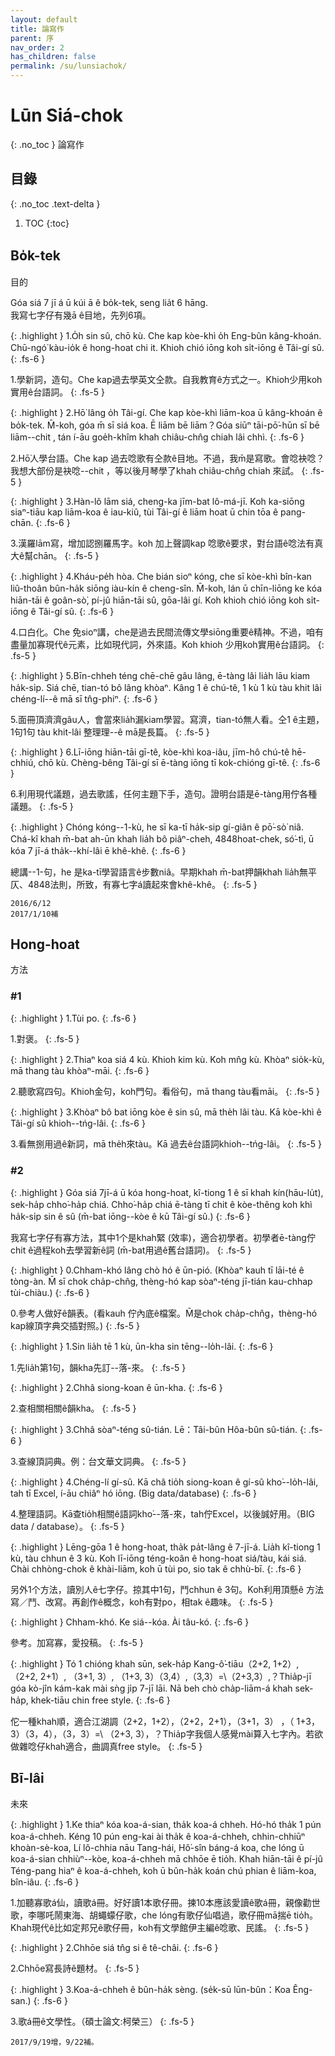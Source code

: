 ```yaml
---
layout: default
title: 論寫作
parent: 序
nav_order: 2
has_children: false
permalink: /su/lunsiachok/
---
```


# Lūn Siá-chok
{: .no_toc }
論寫作

## 目錄
{: .no_toc .text-delta }

1. TOC
{:toc}

## Bo̍k-tek 
目的

Góa siá 7 jī á ū kúi ā ê bo̍k-tek, seng lia̍t 6 hāng.  
我寫七字仔有幾ā ê目地，先列6項。

{: .highlight }
1.O̍h sin sû, chō kù. Che kap kòe-khì o̍h Eng-bûn kâng-khoán. Chū-ngó͘ kàu-io̍k ê hong-hoat chi it. Khioh chió iōng koh si̍t-iōng ê Tâi-gí sû.
{: .fs-6 }

1.學新詞，造句。Che kap過去學英文仝款。自我教育ê方式之一。Khioh少用koh實用ê台語詞。
{: .fs-5 }

{: .highlight }
2.Hō͘ lâng o̍h Tâi-gí. Che kap kòe-khì liām-koa ū kâng-khoán ê bo̍k-tek. M̄-koh, góa m̄ sī siá koa. Ē liām bē liām？Góa siūⁿ tāi-pō͘-hūn sī bē liām--chit , tán í-āu goe̍h-khîm khah chiâu-chn̂g chiah lâi chhì.
{: .fs-6 }

2.Hō͘人學台語。Che kap 過去唸歌有仝款ê目地。不過，我m̄是寫歌。會唸袂唸？我想大部份是袂唸--chit ，等以後月琴學了khah chiâu-chn̂g chiah 來試。
{: .fs-5 }

{: .highlight }
3.Hàn-lô lām siá, cheng-ka jīm-bat lô-má-jī. Koh ka-siōng siaⁿ-tiāu kap liām-koa ê iau-kiû, tùi Tâi-gí ê liām hoat ū chin tōa ê pang-chān.
{: .fs-6 }

3.漢羅lām寫，增加認捌羅馬字。koh 加上聲調kap 唸歌ê要求，對台語ê唸法有真大ê幫chān。
{: .fs-5 }

{: .highlight }
4.Kháu-pe̍h hòa. Che bián sioⁿ kóng, che sī kòe-khì bîn-kan liû-thoân bûn-ha̍k siōng iàu-kín ê cheng-sîn. M̄-koh, lán ū chīn-liōng ke kóa hiān-tāi ê goân-sò͘, pí-jû hiān-tāi sû, gōa-lâi gí. Koh khioh chió iōng koh si̍t-iōng ê Tâi-gí sû.
{: .fs-6 }

4.口白化。Che 免sioⁿ講，che是過去民間流傳文學siōng重要ê精神。不過，咱有盡量加寡現代ê元素，比如現代詞，外來語。Koh khioh 少用koh實用ê台語詞。
{: .fs-5 }

{: .highlight }
5.Bīn-chheh téng chē-chē gâu lâng, ē-tàng lâi lia̍h lāu kiam ha̍k-si̍p. Siá chē, tian-tó bô lâng khòaⁿ. Kâng 1 ê chú-tê, 1 kù 1 kù tàu khit lâi chéng-lí--ê mā sī tn̂g-phiⁿ.
{: .fs-6 }

5.面冊頂濟濟gâu人，會當來lia̍h漏kiam學習。寫濟，tian-tó無人看。仝1 ê主題，1句1句 tàu khit-lâi 整理理--ê mā是長篇。
{: .fs-5 }

{: .highlight }
6.Lī-iōng hiān-tāi gī-tê, kòe-khì koa-iâu, jīm-hô chú-tê hē-chhiú, chō kù. Chèng-bêng Tâi-gí sī ē-tàng iōng tī kok-chióng gī-tê.
{: .fs-6 }

6.利用現代議題，過去歌謠，任何主題下手，造句。證明台語是ē-tàng用佇各種議題。
{: .fs-5 }


{: .highlight }
Chóng kóng--1-kù, he sī ka-tī ha̍k-sip gí-giân ê pō͘-sò͘ niâ. Chá-kî khah m̄-bat ah-ūn khah lia̍h bô piâⁿ-cheh, 4848hoat-chek, só͘-tì, ū kóa 7 jī-á tha̍k--khí-lâi ē khê-khê.
{: .fs-6 }

總講--1-句，he 是ka-tī學習語言ê步數niâ。早期khah m̄-bat押韻khah lia̍h無平仄、4848法則，所致，有寡七字á讀起來會khê-khê。
{: .fs-5 }

```
2016/6/12
2017/1/10補
```


## Hong-hoat 
方法

### #1

{: .highlight }
1.Tùi po.
{: .fs-6 }

1.對褒。
{: .fs-5 }

{: .highlight }
2.Thiaⁿ koa siá 4 kù. Khioh kim kù. Koh mn̂g kù. Khòaⁿ sio̍k-kù, mā thang tàu khòaⁿ-māi.
{: .fs-6 }

2.聽歌寫四句。Khioh金句，koh門句。看俗句，mā thang tàu看māi。
{: .fs-5 }

{: .highlight }
3.Khòaⁿ bô bat iōng kòe ê sin sû, mā the̍h lâi tàu. Kā kòe-khì ê Tâi-gí sû khioh--tńg-lâi.
{: .fs-6 }

3.看無捌用過ê新詞，mā the̍h來tàu。Kā 過去ê台語詞khioh--tńg-lâi。
{: .fs-5 }

### #2

{: .highlight }
Góa siá 7jī-á ū kóa hong-hoat, kî-tiong 1 ê sī khah kín\(hāu-lu̍t\), sek-ha̍p chho͘-ha̍p chiá. Chho͘-ha̍p chiá ē-tàng tī chit ê kòe-thêng koh khì ha̍k-si̍p sin ê sû \(m̄-bat iōng--kòe ê kū Tâi-gí sû.\)
{: .fs-6 }

我寫七字仔有寡方法，其中1个是khah緊 \(效率\)，適合初學者。初學者ē-tàng佇chit ê過程koh去學習新ê詞 \(m̄-bat用過ê舊台語詞\)。
{: .fs-5 }

{: .highlight }
0.Chham-khó lâng chò hó ê ūn-pió. \(Khòaⁿ kauh tī lāi-té ê tòng-àn. M̄ sī chok cha̍p-chn̂g, thèng-hó kap sòaⁿ-téng jī-tián kau-chhap tùi-chiàu.\)
{: .fs-6 }

0.參考人做好ê韻表。\(看kauh 佇內底ê檔案。M̄是chok cha̍p-chn̂g，thèng-hó kap線頂字典交插對照。\)
{: .fs-5 }

{: .highlight }
1.Sin lia̍h tē 1 kù, ūn-kha sin tēng--lo̍h-lâi.
{: .fs-6 }

1.先lia̍h第1句，韻kha先訂--落-來。
{: .fs-5 }

{: .highlight }
2.Chhâ siong-koan ê ūn-kha.
{: .fs-6 }

2.查相關相關ê韻kha。
{: .fs-5 }

{: .highlight }
3.Chhâ sòaⁿ-téng sû-tián. Lē：Tâi-bûn Hôa-bûn sû-tián.
{: .fs-6 }

3.查線頂詞典。例：台文華文詞典。
{: .fs-5 }

{: .highlight }
4.Chéng-lí gí-sû. Kā châ tio̍h siong-koan ê gí-sû kho͘--lo̍h-lâi, tah tī Excel, í-āu chiâⁿ hó iōng. \(Big data/database\)
{: .fs-6 }

4.整理語詞。Kā查tio̍h相關ê語詞kho͘--落-來，tah佇Excel，以後誠好用。（BIG data / database）。
{: .fs-5 }

{: .highlight }
Lēng-gōa 1 ê hong-hoat, tha̍k pa̍t-lâng ê 7-jī-á. Lia̍h kî-tiong 1 kù, tàu chhun ê 3 kù. Koh lī-iōng téng-koân ê hong-hoat siá/tàu, kái siá. Chài chhòng-chok ê khài-liām, koh ū tùi po, sio tak ê chhù-bī.
{: .fs-6 }

另外1个方法，讀別人ê七字仔。掠其中1句，鬥chhun ê 3句。Koh利用頂懸ê  方法寫／鬥、改寫。再創作ê概念，koh有對po，相tak ê趣味。
{: .fs-5 }

{: .highlight }
Chham-khó. Ke siá--kóa. Ài tâu-kó.
{: .fs-6 }

參考。加寫寡，愛投稿。
{: .fs-5 }

{: .highlight }
Tó 1 chióng khah sūn, sek-ha̍p Kang-ô͘-tiāu（2+2, 1+2）, （2+2, 2+1）, （3+1, 3）, （1+3, 3）（3,4）,（3,3）=\（2+3,3）,？Thia̍p-jī góa kò-jîn kám-kak mài sǹg ji̍p 7-jī lāi. Nā beh chò cha̍p-liām-á khah sek-ha̍p, khek-tiāu chin free style.
{: .fs-6 }

佗一種khah順，適合江湖調（2+2，1+2），（2+2，2+1），（3+1，3） ，（ 1+3，3）（3，4），（3，3）=\ （2+3, 3），？Thia̍p字我個人感覺mài算入七字內。若欲做雜唸仔khah適合，曲調真free style。
{: .fs-5 }



## Bī-lâi
未來

{: .highlight }
1.Ke thiaⁿ kóa koa-á-sian, tha̍k koa-á chheh. Hó-hó tha̍k 1 pún koa-á-chheh. Kéng 10 pún eng-kai ài tha̍k ê koa-á-chheh, chhin-chhiūⁿ khoàn-sè-koa, Lí lô-chhia nāu Tang-hái, Hô͘-sîn báng-á koa, che lóng ū koa-á-sian chhiùⁿ--kòe, koa-á-chheh mā chhōe ē tio̍h. Khah hiān-tāi ê pí-jû Téng-pang hiaⁿ ê koa-á-chheh, koh ū bûn-ha̍k koán chú phian ê liām-koa, bîn-iâu.
{: .fs-6 }

1.加聽寡歌á仙，讀歌á冊。好好讀1本歌仔冊。揀10本應該愛讀ê歌á冊，親像勸世歌，李哪吒鬧東海、胡蠅蠓仔歌，che lóng有歌仔仙唱過，歌仔冊mā揣ē tio̍h。Khah現代ê比如定邦兄ê歌仔冊，koh有文學館伊主編ê唸歌、民謠。
{: .fs-5 }

{: .highlight }
2.Chhōe siá tn̂g si ê tê-châi.
{: .fs-6 }

2.Chhōe寫長詩ê題材。
{: .fs-5 }

{: .highlight }
3.Koa-á-chheh ê bûn-ha̍k sèng. \(se̍k-sū lūn-bûn：Koa Êng-san.\)
{: .fs-6 }

3.歌á冊ê文學性。（碩士論文:柯榮三）
{: .fs-5 }

```
2017/9/19增，9/22補。
```